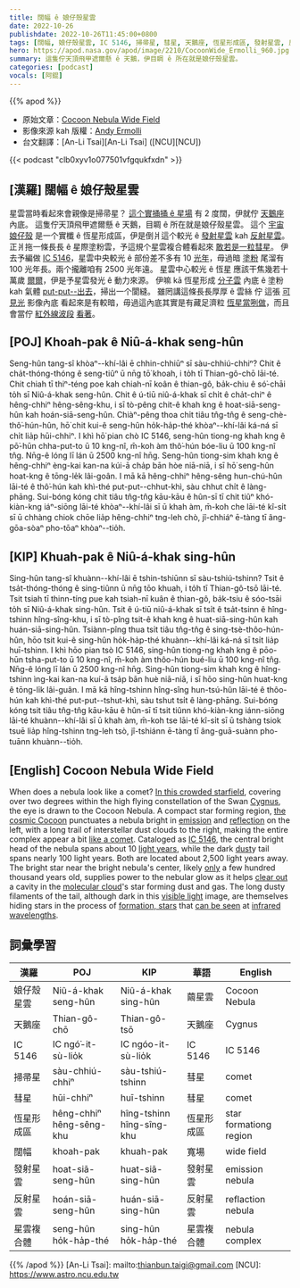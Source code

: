 ```yaml
---
title: 闊幅 ê 娘仔殼星雲
date: 2022-10-26
publishdate: 2022-10-26T11:45:00+0800
tags: [闊幅, 娘仔殼星雲, IC 5146, 掃帚星, 彗星, 天鵝座, 恆星形成區, 發射星雲, 反射星雲, 星雲複合體]
hero: https://apod.nasa.gov/apod/image/2210/CocoonWide_Ermolli_960.jpg
summary: 這隻佇天頂飛甲遮爾懸 ê 天鵝，伊目睭 ê 所在就是娘仔殼星雲。
categories: [podcast]
vocals: [阿錕]
---
```


{{% apod %}}

- 原始文章：[Cocoon Nebula Wide Field](https://apod.nasa.gov/apod/ap221026.html)
- 影像來源 kah 版權：[Andy Ermolli](https://www.instagram.com/andyermolli/)
- 台文翻譯：[An-Li Tsai][An-Li Tsai] ([NCU][NCU])

{{< podcast "clb0xyv1o077501vfgqukfxdn" >}}

## [漢羅] 闊幅 ê 娘仔殼星雲
星雲當時看起來會親像是掃帚星？
[這个實捅捅 ê 星場][In this crowded starfield] 有 2 度闊，伊就佇 [天鵝座][Cygnus] 內底。
這隻佇天頂飛甲遮爾懸 ê 天鵝，目睭 ê 所在就是娘仔殼星雲。
這个 [宇宙娘仔殼][the cosmic Cocoon] 是一个實櫼 ê 恆星形成區，伊是倒爿這个較光 ê [發射星雲][emission] kah [反射星雲][reflection]。
正爿拖一條長長 ê 星際塗粉雲，予這規个星雲複合體看起來 [敢若是一粒彗星][like a comet t]。
伊去予編做 [IC 5146][IC 5146]，星雲中央較光 ê 部份差不多有 10 [光年][light years]，毋過暗 [塗粉][dust] 尾溜有 100 光年長。兩个攏離咱有 2500 光年遠。
星雲中心較光 ê 恆星 應該干焦幾若十萬歲 [爾爾][only]，伊是予星雲發光 ê 動力來源。
伊嘛 kā 恆星形成 [分子雲][molecular cloud] 內底 ê 塗粉 kah 氣體 [put-put--出去][clear out]，掃出一个閬縫。
雖罔講這條長長厚厚 ê 雲絲 佇 這張 [可見光][visible light] 影像內底 看起來是有較暗，毋過這內底其實是有藏足濟粒 [恆星當咧做][formation, stars]，而且會當佇 [紅外線波段][infrared wavelengths] [看著][can be seen]。

## [POJ] Khoah-pak ê  Niû-á-khak seng-hûn
Seng-hûn tang-sî khòaⁿ--khí-lâi ē chhin-chhiūⁿ sī sàu-chhiú-chhiⁿ?
Chit ê cha̍t-thóng-thóng ê seng-tiûⁿ ū nn̄g tō͘ khoah, i to̍h tī Thian-gô-chō lāi-té.
Chit chiah tī thiⁿ-téng poe kah chiah-nī koân ê thian-gô, ba̍k-chiu ê só͘-chāi to̍h sī Niû-á-khak seng-hûn.
Chit ê ú-tiū niû-á-khak sī chi̍t ê cha̍t-chiⁿ ê hêng-chhiⁿ hêng-sêng-khu, i sī tò-pêng chit-ê khah kng ê hoat-siā-seng-hûn kah hoán-siā-seng-hûn.
Chiàⁿ-pêng thoa chi̍t tiâu tn̂g-tn̂g ê seng-chè-thô͘-hún-hûn, hō͘ chit kui-ê seng-hûn ho̍k-ha̍p-thé khòaⁿ--khí-lâi ká-ná sī chi̍t lia̍p hūi-chhiⁿ.
I khì hō͘ pian chò IC 5146, seng-hûn tiong-ng khah kng ê pō͘-hūn chha-put-to ū 10 kng-nî, m̄-koh àm thô͘-hún bóe-liu ū 100 kng-nî tn̂g.
Nn̄g-ê lóng lī lán ū 2500 kng-nî hn̄g.
Seng-hûn tiong-sim khah kng ê hêng-chhiⁿ èng-kai kan-na kúi-ā cha̍p bān hòe niā-niā, i sī hō͘ seng-hûn hoat-kng ê tōng-le̍k lâi-goân.
I mā kā hêng-chhiⁿ hêng-sêng hun-chú-hûn lāi-té ê thô͘-hún kah khì-thé put-put--chhut-khì, sàu chhut chi̍t ê làng-phāng.
Sui-bóng kóng chit tiâu tn̂g-tn̂g kāu-kāu ê hûn-sī tī chit tiûⁿ khó-kiàn-kng iáⁿ-siōng lāi-té khòaⁿ--khí-lâi sī ū khah àm, m̄-koh che lāi-té kî-si̍t sī ū chhàng chiok chōe lia̍p hêng-chhiⁿ tng-leh chò, jî-chhiáⁿ ē-tàng tī âng-gōa-sòaⁿ pho-tōaⁿ khòaⁿ--tio̍h.

## [KIP] Khuah-pak ê  Niû-á-khak sing-hûn
Sing-hûn tang-sî khuànn--khí-lâi ē tshin-tshiūnn sī sàu-tshiú-tshinn?
Tsit ê tsa̍t-thóng-thóng ê sing-tiûnn ū nn̄g tōo khuah, i to̍h tī Thian-gô-tsō lāi-té.
Tsit tsiah tī thinn-tíng pue kah tsiah-nī kuân ê thian-gô, ba̍k-tsiu ê sóo-tsāi to̍h sī Niû-á-khak sing-hûn.
Tsit ê ú-tiū niû-á-khak sī tsi̍t ê tsa̍t-tsinn ê hîng-tshinn hîng-sîng-khu, i sī tò-pîng tsit-ê khah kng ê huat-siā-sing-hûn kah huán-siā-sing-hûn.
Tsiànn-pîng thua tsi̍t tiâu tn̂g-tn̂g ê sing-tsè-thôo-hún-hûn, hōo tsit kui-ê sing-hûn ho̍k-ha̍p-thé khuànn--khí-lâi ká-ná sī tsi̍t lia̍p huī-tshinn.
I khì hōo pian tsò IC 5146, sing-hûn tiong-ng khah kng ê pōo-hūn tsha-put-to ū 10 kng-nî, m̄-koh àm thôo-hún bué-liu ū 100 kng-nî tn̂g.
Nn̄g-ê lóng lī lán ū 2500 kng-nî hn̄g.
Sing-hûn tiong-sim khah kng ê hîng-tshinn ìng-kai kan-na kuí-ā tsa̍p bān huè niā-niā, i sī hōo sing-hûn huat-kng ê tōng-li̍k lâi-guân.
I mā kā hîng-tshinn hîng-sîng hun-tsú-hûn lāi-té ê thôo-hún kah khì-thé put-put--tshut-khì, sàu tshut tsi̍t ê làng-phāng.
Sui-bóng kóng tsit tiâu tn̂g-tn̂g kāu-kāu ê hûn-sī tī tsit tiûnn khó-kiàn-kng iánn-siōng lāi-té khuànn--khí-lâi sī ū khah àm, m̄-koh tse lāi-té kî-si̍t sī ū tshàng tsiok tsuē lia̍p hîng-tshinn tng-leh tsò, jî-tshiánn ē-tàng tī âng-guā-suànn pho-tuānn khuànn--tio̍h.


## [English] Cocoon Nebula Wide Field
When does a nebula look like a comet?
[In this crowded starfield][In this crowded starfield], covering over two degrees within the high flying constellation of the Swan [Cygnus][Cygnus], the eye is drawn to the Cocoon Nebula.
A compact star forming region, [the cosmic Cocoon][the cosmic Cocoon] punctuates a nebula bright in [emission][emission] and [reflection][reflection] on the left, with a long trail of interstellar dust clouds to the right, making the entire complex appear a bit [like a comet][like a comet e].
Cataloged as [IC 5146][IC 5146], the central bright head of the nebula spans about 10 [light years][light years], while the dark [dust][dust]y tail spans nearly 100 light years.
Both are located about 2,500 light years away.
The bright star near the bright nebula's center, likely [only][only] a few hundred thousand years old, supplies power to the nebular glow as it helps [clear out][clear out] a cavity in the [molecular cloud][molecular cloud]'s star forming dust and gas.
The long dusty filaments of the tail, although dark in this [visible light][visible light] image, are themselves hiding stars in the process of [formation, stars][formation, stars] that [can be seen][can be seen] at [infrared wavelengths][infrared wavelengths].


## 詞彙學習

|漢羅|POJ|KIP|華語|English|
|-|-|-|-|-|
|娘仔殼星雲|Niû-á-khak seng-hûn|Niû-á-khak sing-hûn|繭星雲|Cocoon Nebula|
|天鵝座|Thian-gô-chō|Thian-gô-tsō|天鵝座|Cygnus|
|IC 5146|IC ngó͘-it-sù-lio̍k|IC ngóo-it-sù-lio̍k|IC 5146|IC 5146|
|掃帚星|sàu-chhiú-chhiⁿ|sàu-tshiú-tshinn|彗星|comet|
|彗星|hūi-chhiⁿ|huī-tshinn|彗星|comet|
|恆星形成區|hêng-chhiⁿ hêng-sêng-khu|hîng-tshinn hîng-sîng-khu|恆星形成區|star formationg region|
|闊幅|khoah-pak|khuah-pak|寬場|wide field|
|發射星雲|hoat-siā-seng-hûn|huat-siā-sing-hûn|發射星雲|emission nebula|
|反射星雲|hoán-siā-seng-hûn|huán-siā-sing-hûn|反射星雲|reflaction nebula|
|星雲複合體|seng-hûn ho̍k-ha̍p-thé|sing-hûn ho̍k-ha̍p-thé|星雲複合體|nebula complex|

{{% /apod %}}
[An-Li Tsai]: mailto:thianbun.taigi@gmail.com
[NCU]: https://www.astro.ncu.edu.tw

[copyright]: https://apod.nasa.gov/apod/fap/lib/about_apod.html#srapply
[License]: https://creativecommons.org/licenses/by/2.0/

[In this crowded starfield]:https://www.instagram.com/p/CjSK4HAuZEd/
[Cygnus]:https://en.wikipedia.org/wiki/Cygnus_(constellation)
[the cosmic Cocoon]:http://www.universetoday.com/15412/the-cosmic-cocoon-ic-5146-by-tom-v-davis/
[emission]:https://en.wikipedia.org/wiki/Emission_nebula
[reflection]:https://en.wikipedia.org/wiki/Reflection_nebula
[like a comet e]:https://apod.nasa.gov/apod/ap211230.html
[like a comet t]:https://apod.tw/daily/20211230/
[IC 5146]:https://en.wikipedia.org/wiki/IC_5146
[light years]:https://spaceplace.nasa.gov/light-year/
[dust]:https://astronomy.swin.edu.au/cosmos/d/Dust+Grain
[only]:https://cdn.petcarerx.com/blog/wp-content-uploads-2015-07-surprise-dog.jpg
[clear out]:http://adsabs.harvard.edu/cgi-bin/nph-bib_query?bibcode=2002AJ....123..304H
[molecular cloud]:https://apod.nasa.gov/apod/ap201122.html
[visible light]:https://science.nasa.gov/ems/09_visiblelight
[formation, stars]:https://science.nasa.gov/astrophysics/focus-areas/how-do-stars-form-and-evolve
[can be seen]:https://apod.nasa.gov/apod/ap110819.html
[infrared wavelengths]:https://science.nasa.gov/ems/07_infraredwaves
